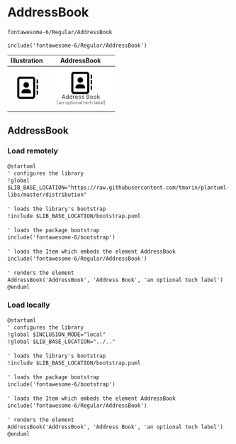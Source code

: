 # AddressBook


```text
fontawesome-6/Regular/AddressBook
```

```text
include('fontawesome-6/Regular/AddressBook')
```



| Illustration | AddressBook |
| :---: | :---: |
| ![illustration for Illustration](../../fontawesome-6/Regular/AddressBook.png) | ![illustration for AddressBook](../../fontawesome-6/Regular/AddressBook.Local.png) |




## AddressBook

### Load remotely
```plantuml
@startuml
' configures the library
!global $LIB_BASE_LOCATION="https://raw.githubusercontent.com/tmorin/plantuml-libs/master/distribution"

' loads the library's bootstrap
!include $LIB_BASE_LOCATION/bootstrap.puml

' loads the package bootstrap
include('fontawesome-6/bootstrap')

' loads the Item which embeds the element AddressBook
include('fontawesome-6/Regular/AddressBook')

' renders the element
AddressBook('AddressBook', 'Address Book', 'an optional tech label')
@enduml
```

### Load locally
```plantuml
@startuml
' configures the library
!global $INCLUSION_MODE="local"
!global $LIB_BASE_LOCATION="../.."

' loads the library's bootstrap
!include $LIB_BASE_LOCATION/bootstrap.puml

' loads the package bootstrap
include('fontawesome-6/bootstrap')

' loads the Item which embeds the element AddressBook
include('fontawesome-6/Regular/AddressBook')

' renders the element
AddressBook('AddressBook', 'Address Book', 'an optional tech label')
@enduml
```

